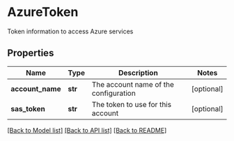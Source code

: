 # AzureToken

Token information to access Azure services

## Properties

| Name             | Type    | Description                           | Notes      |
| ---------------- | ------- | ------------------------------------- | ---------- |
| **account_name** | **str** | The account name of the configuration | [optional] |
| **sas_token**    | **str** | The token to use for this account     | [optional] |

[[Back to Model list]](../README.md#documentation-for-models) [[Back to API list]](../README.md#documentation-for-api-endpoints) [[Back to README]](../README.md)
